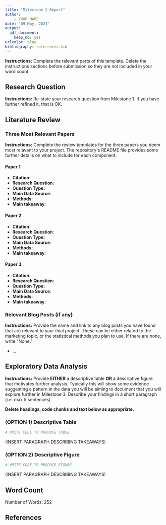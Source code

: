 ```yaml
---
title: "Milestone 2 Report"
author:
    - YOUR_NAME
date: "09 May, 2021"
output: 
  pdf_document:
    keep_md: yes
urlcolor: blue
bibliography: references.bib
---
```




**Instructions:** Complete the relevant parts of this template.
Delete the instructions sections before submission so they are not included in your word count. 

## Research Question

**Instructions:** Re-state your research question from Milestone 1. 
If you have further refined it, that is OK.

## Literature Review

### Three Most Relevant Papers

**Instructions:** Complete the review templates for the three papers you deem most relavant to your project.
The repository's README file provides some further details on what to include for each component.

#### Paper 1

* **Citation:**
* **Research Question**:
* **Question Type:**
* **Main Data Source**:
* **Methods:**
* **Main takeaway**:

#### Paper 2

* **Citation:**
* **Research Question**:
* **Question Type:**
* **Main Data Source**:
* **Methods:**
* **Main takeaway**:

#### Paper 3

* **Citation:**
* **Research Question**:
* **Question Type:**
* **Main Data Source**:
* **Methods:**
* **Main takeaway**:

### Relevant Blog Posts (if any)

**Instructions:** Provide the name and link to any blog posts you have found that are relevant to your final project.
These can be either related to the marketing topic, or the statistical methods you plan to use.
If there are none, write "None."

* ...

## Exploratory Data Analysis

**Instructions:** Provide **EITHER** a descriptive table **OR** a descriptive figure that motivates further analysis.
Typically this will show some evidence suggesting a pattern in the data you will be aiming to document that you will explore further in Milestone 3.
Describe your findings in a short paragraph (i.e. max 5 sentences).

**Delete headings, code chunks and text below as appropriate.**

### (OPTION 1) Descriptive Table






```r
# WRITE CODE TO PRODUCE TABLE
```

(INSERT PARAGRAPH DESCRIBING TAKEAWAYS)

### (OPTION 2) Descriptive Figure






```r
# WRITE CODE TO PRODUCE FIGURE
```

(INSERT PARAGRAPH DESCRIBING TAKEAWAYS)

## Word Count

Number of Words: 252

## References
